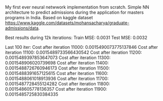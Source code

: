My first ever neural netwwork implementation from scratch.
Simple NN architecture to predict admissions during the application for masters programs in India.
Based on kaggle dataset https://www.kaggle.com/datasets/mohansacharya/graduate-admissions/data.

Best results during 12k iterations:
Train MSE: 0.0031
Test MSE: 0.0032

Last 100 iter:
Cost after iteration 11000: 0.0015490073775137846
Cost after iteration 11100: 0.0015489733566430542
Cost after iteration 11200: 0.0015489397853647073
Cost after iteration 11300: 0.001548906020739698
Cost after iteration 11400: 0.0015488726760946173
Cost after iteration 11500: 0.0015488391657125615
Cost after iteration 11600: 0.0015488061018913936
Cost after iteration 11700: 0.0015487728455124282
Cost after iteration 11800: 0.001548605778136357
Cost after iteration 11900: 0.0015485725830384335
